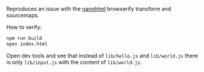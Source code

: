 Reproduces an issue with the [nanohtml][] browserify transform and sourcemaps.

How to verify:

```bash
npm run build
open index.html
```

Open dev tools and see that instead of `lib/hello.js` and `lib/world.js` there
is only `lib/input.js` with the content of `lib/world.js`.

[nanohtml]: https://github.com/choojs/nanohtml

